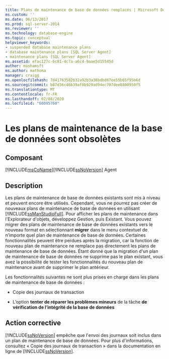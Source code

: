 ```yaml
---
title: Plans de maintenance de base de données remplacés | Microsoft Docs
ms.custom: ''
ms.date: 06/13/2017
ms.prod: sql-server-2014
ms.reviewer: ''
ms.technology: database-engine
ms.topic: conceptual
helpviewer_keywords:
- suspended database maintenance plans
- database maintenance plans [SQL Server Agent]
- maintenance plans [SQL Server Agent]
ms.assetid: efac127c-6c81-4c7a-a6c4-9aae5d15545d
author: mashamsft
ms.author: mathoma
manager: craigg
ms.openlocfilehash: 7d41763582632a92b3a38bdbd67ee55b65f95b6d
ms.sourcegitcommit: b87d36c46b39af8b929ad94ec707dee8800950f5
ms.translationtype: MT
ms.contentlocale: fr-FR
ms.lasthandoff: 02/08/2020
ms.locfileid: "66095760"
---
```

# <a name="database-maintenance-plans-superseded"></a>Les plans de maintenance de la base de données sont obsolètes
    
## <a name="component"></a>Composant  
 [!INCLUDE[msCoName](../../includes/msconame-md.md)][!INCLUDE[ssNoVersion](../../includes/ssnoversion-md.md)] Agent  
  
## <a name="description"></a>Description  
 Les plans de maintenance de base de données existants sont mis à niveau et peuvent encore être utilisés. Cependant, vous ne pourrez pas créer de nouveaux plans de maintenance de base de données en utilisant [!INCLUDE[ssManStudioFull](../../includes/ssmanstudiofull-md.md)]. Pour afficher les plans de maintenance dans l'Explorateur d'objets, développez Gestion, puis Existant. Vous pouvez migrer des plans de maintenance de base de données existants vers le nouveau format en sélectionnant **migrer** dans le menu contextuel de n’importe quel plan de maintenance de base de données. Certaines fonctionnalités peuvent être perdues après la migration, car la fonction de nouveau plan de maintenance ne remplace pas directement les plans de maintenance de base de données. Étant donné que la migration d'un plan de maintenance de base de données ne supprime pas le plan existant, vous avez la possibilité de tester les fonctionnalités du nouveau plan de maintenance avant de supprimer le plan antérieur.  
  
 Les fonctionnalités suivantes ne sont plus prises en charge dans les plans de maintenance de base de données :  
  
-   Copie des journaux de transaction  
  
-   L’option **tenter de réparer les problèmes mineurs** de la tâche **de vérification de l’intégrité de la base de données**  
  
## <a name="corrective-action"></a>Action corrective  
 
  [!INCLUDE[ssNoVersion](../../includes/ssnoversion-md.md)] empêche que l'envoi des journaux soit inclus dans un plan de maintenance de base de données. Pour plus d'informations, consultez « Copie des journaux de transaction » dans la documentation en ligne de [!INCLUDE[ssNoVersion](../../includes/ssnoversion-md.md)].  
  
  
